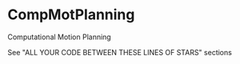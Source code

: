 # CompMotPlanning
Computational Motion Planning

See "ALL YOUR CODE BETWEEN THESE LINES OF STARS" sections
